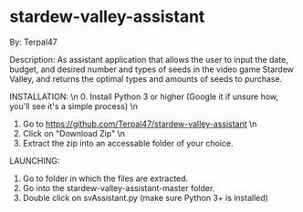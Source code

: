 # stardew-valley-assistant

By: Terpal47

Description:
As assistant application that allows the user to input the date, budget, and desired
number and types of seeds in the video game Stardew Valley, and returns the optimal
types and amounts of seeds to purchase.

INSTALLATION: \n
0. Install Python 3 or higher (Google it if unsure how, you'll see it's a simple process) \n
1. Go to https://github.com/Terpal47/stardew-valley-assistant \n
2. Click on "Download Zip" \n
3. Extract the zip into an accessable folder of your choice.

LAUNCHING:
1. Go to folder in which the files are extracted.
2. Go into the stardew-valley-assistant-master folder.
3. Double click on svAssistant.py (make sure Python 3+ is installed)